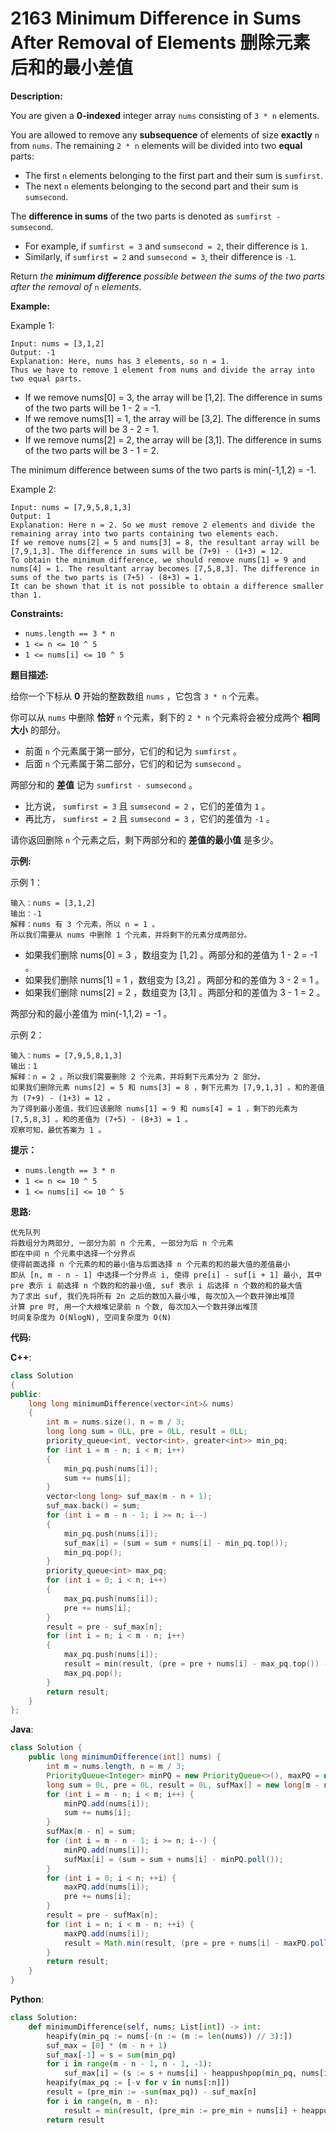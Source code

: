 # 2163 Minimum Difference in Sums After Removal of Elements 删除元素后和的最小差值

__Description:__

You are given a __0-indexed__ integer array `nums` consisting of `3 * n` elements.

You are allowed to remove any __subsequence__ of elements of size __exactly__ `n` from `nums`. The remaining `2 * n` elements will be divided into two __equal__ parts:

- The first `n` elements belonging to the first part and their sum is `sumfirst`.
- The next `n` elements belonging to the second part and their sum is `sumsecond`.

The __difference in sums__ of the two parts is denoted as `sumfirst - sumsecond`.

- For example, if `sumfirst = 3` and `sumsecond = 2`, their difference is `1`.
- Similarly, if `sumfirst = 2` and `sumsecond = 3`, their difference is `-1`.

Return _the __minimum difference__ possible between the sums of the two parts after the removal of_ `n` _elements_.

__Example:__

Example 1:

```text
Input: nums = [3,1,2]
Output: -1
Explanation: Here, nums has 3 elements, so n = 1. 
Thus we have to remove 1 element from nums and divide the array into two equal parts.
```

- If we remove nums[0] = 3, the array will be [1,2]. The difference in sums of the two parts will be 1 - 2 = -1.
- If we remove nums[1] = 1, the array will be [3,2]. The difference in sums of the two parts will be 3 - 2 = 1.
- If we remove nums[2] = 2, the array will be [3,1]. The difference in sums of the two parts will be 3 - 1 = 2.

The minimum difference between sums of the two parts is min(-1,1,2) = -1.

Example 2:

```text
Input: nums = [7,9,5,8,1,3]
Output: 1
Explanation: Here n = 2. So we must remove 2 elements and divide the remaining array into two parts containing two elements each.
If we remove nums[2] = 5 and nums[3] = 8, the resultant array will be [7,9,1,3]. The difference in sums will be (7+9) - (1+3) = 12.
To obtain the minimum difference, we should remove nums[1] = 9 and nums[4] = 1. The resultant array becomes [7,5,8,3]. The difference in sums of the two parts is (7+5) - (8+3) = 1.
It can be shown that it is not possible to obtain a difference smaller than 1.
```

__Constraints:__

- `nums.length == 3 * n`
- `1 <= n <= 10 ^ 5`
- `1 <= nums[i] <= 10 ^ 5`

__题目描述:__

给你一个下标从 __0__ 开始的整数数组 `nums` ，它包含 `3 * n` 个元素。

你可以从 `nums` 中删除 __恰好__ `n` 个元素，剩下的 `2 * n` 个元素将会被分成两个 __相同大小__ 的部分。

- 前面 `n` 个元素属于第一部分，它们的和记为 `sumfirst` 。
- 后面 `n` 个元素属于第二部分，它们的和记为 `sumsecond` 。

两部分和的 __差值__ 记为 `sumfirst - sumsecond` 。

- 比方说， `sumfirst = 3` 且 `sumsecond = 2` ，它们的差值为 `1` 。
- 再比方， `sumfirst = 2` 且 `sumsecond = 3` ，它们的差值为 `-1` 。

请你返回删除 `n` 个元素之后，剩下两部分和的 __差值的最小值__ 是多少。

__示例:__

示例 1：

```text
输入：nums = [3,1,2]
输出：-1
解释：nums 有 3 个元素，所以 n = 1 。
所以我们需要从 nums 中删除 1 个元素，并将剩下的元素分成两部分。
```

- 如果我们删除 nums[0] = 3 ，数组变为 [1,2] 。两部分和的差值为 1 - 2 = -1 。
- 如果我们删除 nums[1] = 1 ，数组变为 [3,2] 。两部分和的差值为 3 - 2 = 1 。
- 如果我们删除 nums[2] = 2 ，数组变为 [3,1] 。两部分和的差值为 3 - 1 = 2 。

两部分和的最小差值为 min(-1,1,2) = -1 。

示例 2：

```text
输入：nums = [7,9,5,8,1,3]
输出：1
解释：n = 2 。所以我们需要删除 2 个元素，并将剩下元素分为 2 部分。
如果我们删除元素 nums[2] = 5 和 nums[3] = 8 ，剩下元素为 [7,9,1,3] 。和的差值为 (7+9) - (1+3) = 12 。
为了得到最小差值，我们应该删除 nums[1] = 9 和 nums[4] = 1 ，剩下的元素为 [7,5,8,3] 。和的差值为 (7+5) - (8+3) = 1 。
观察可知，最优答案为 1 。
```

__提示：__

- `nums.length == 3 * n`
- `1 <= n <= 10 ^ 5`
- `1 <= nums[i] <= 10 ^ 5`

__思路:__

```text
优先队列
将数组分为两部分, 一部分为前 n 个元素, 一部分为后 n 个元素
即在中间 n 个元素中选择一个分界点
使得前面选择 n 个元素的和的最小值与后面选择 n 个元素的和的最大值的差值最小
即从 [n, m - n - 1] 中选择一个分界点 i, 使得 pre[i] - suf[i + 1] 最小, 其中 pre 表示 i 前选择 n 个数的和的最小值, suf 表示 i 后选择 n 个数的和的最大值
为了求出 suf, 我们先将所有 2n 之后的数加入最小堆, 每次加入一个数并弹出堆顶
计算 pre 时, 用一个大根堆记录前 n 个数, 每次加入一个数并弹出堆顶
时间复杂度为 O(NlogN), 空间复杂度为 O(N)
```

__代码:__

__C++__:

```C++
class Solution 
{
public:
    long long minimumDifference(vector<int>& nums) 
    {
        int m = nums.size(), n = m / 3;
        long long sum = 0LL, pre = 0LL, result = 0LL;
        priority_queue<int, vector<int>, greater<int>> min_pq;
        for (int i = m - n; i < m; i++)
        {
            min_pq.push(nums[i]);
            sum += nums[i];
        }
        vector<long long> suf_max(m - n + 1);
        suf_max.back() = sum;
        for (int i = m - n - 1; i >= n; i--)
        {
            min_pq.push(nums[i]);
            suf_max[i] = (sum = sum + nums[i] - min_pq.top());
            min_pq.pop();
        }
        priority_queue<int> max_pq;
        for (int i = 0; i < n; i++)
        {
            max_pq.push(nums[i]);
            pre += nums[i];
        }
        result = pre - suf_max[n];
        for (int i = n; i < m - n; i++)
        {
            max_pq.push(nums[i]);
            result = min(result, (pre = pre + nums[i] - max_pq.top()) - suf_max[i + 1]);
            max_pq.pop();
        }
        return result;
    }
};
```

__Java__:

```Java
class Solution {
    public long minimumDifference(int[] nums) {
        int m = nums.length, n = m / 3;
        PriorityQueue<Integer> minPQ = new PriorityQueue<>(), maxPQ = new PriorityQueue<Integer>(Collections.reverseOrder());
        long sum = 0L, pre = 0L, result = 0L, sufMax[] = new long[m - n + 1];
        for (int i = m - n; i < m; i++) {
            minPQ.add(nums[i]);
            sum += nums[i];
        }
        sufMax[m - n] = sum;
        for (int i = m - n - 1; i >= n; i--) {
            minPQ.add(nums[i]);
            sufMax[i] = (sum = sum + nums[i] - minPQ.poll()); 
        }
        for (int i = 0; i < n; ++i) {
            maxPQ.add(nums[i]);
            pre += nums[i];
        }
        result = pre - sufMax[n];
        for (int i = n; i < m - n; ++i) {
            maxPQ.add(nums[i]);
            result = Math.min(result, (pre = pre + nums[i] - maxPQ.poll()) - sufMax[i + 1]);
        }
        return result;
    }
}
```

__Python__:

```Python
class Solution:
    def minimumDifference(self, nums: List[int]) -> int:
        heapify(min_pq := nums[-(n := (m := len(nums)) // 3):])
        suf_max = [0] * (m - n + 1)
        suf_max[-1] = s = sum(min_pq)
        for i in range(m - n - 1, n - 1, -1):
            suf_max[i] = (s := s + nums[i] - heappushpop(min_pq, nums[i]))
        heapify(max_pq := [-v for v in nums[:n]])
        result = (pre_min := -sum(max_pq)) - suf_max[n]
        for i in range(n, m - n):
            result = min(result, (pre_min := pre_min + nums[i] + heappushpop(max_pq, -nums[i])) - suf_max[i + 1])
        return result
```
